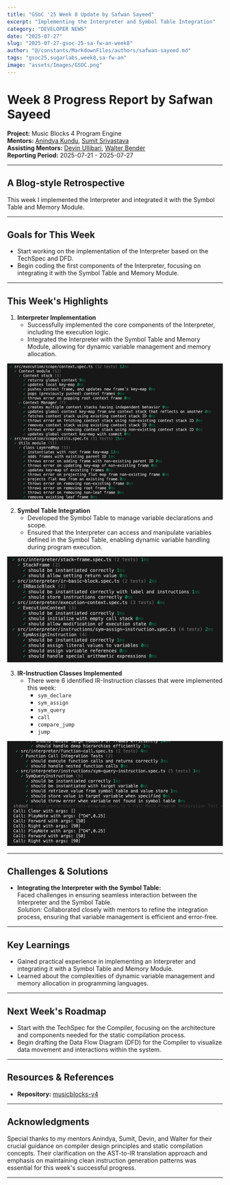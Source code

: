 ```yaml
---
title: "GSoC '25 Week 8 Update by Safwan Sayeed"
excerpt: "Implementing the Interpreter and Symbol Table Integration"
category: "DEVELOPER NEWS"
date: "2025-07-27"
slug: "2025-07-27-gsoc-25-sa-fw-an-week8"
author: "@/constants/MarkdownFiles/authors/safwan-sayeed.md"
tags: "gsoc25,sugarlabs,week8,sa-fw-an"
image: "assets/Images/GSOC.png"
---
```


<!-- markdownlint-disable -->

# Week 8 Progress Report by Safwan Sayeed

**Project:** Music Blocks 4 Program Engine  
**Mentors:** [Anindya Kundu](https://github.com/meganindya/), [Sumit Srivastava](https://github.com/sum2it)  
**Assisting Mentors:** [Devin Ullibari](https://github.com/pikurasa/), [Walter Bender](https://github.com/walterbender)  
**Reporting Period:** 2025-07-21 - 2025-07-27

---

## A Blog-style Retrospective

This week I implemented the Interpreter and integrated it with the Symbol Table and Memory Module.

---

## Goals for This Week

- Start working on the implementation of the Interpreter based on the TechSpec and DFD.  
- Begin coding the first components of the Interpreter, focusing on integrating it with the Symbol Table and Memory Module.  
---

## This Week's Highlights

1. **Interpreter Implementation**  
   - Successfully implemented the core components of the Interpreter, including the execution logic.
   - Integrated the Interpreter with the Symbol Table and Memory Module, allowing for dynamic variable management and memory allocation.

![Interpreter Implementation](/assets/Developers/Safwan/IR-Test2.png)

2. **Symbol Table Integration**  
   - Developed the Symbol Table to manage variable declarations and scope.
   - Ensured that the Interpreter can access and manipulate variables defined in the Symbol Table, enabling dynamic variable handling during program execution.

![Symbol Table Integration](/assets/Developers/Safwan/IR-Test.png)

3. **IR-Instruction Classes Implemented**
   - There were 6 identified IR-Instruction classes that were implemented this week:
     - `sym_declare`
     - `sym_assign`
     - `sym_query`
     - `call`
     - `compare_jump`
     - `jump`


![IR-Instruction Classes](/assets/Developers/Safwan/IR-Test1.png)

---

## Challenges & Solutions

- **Integrating the Interpreter with the Symbol Table:**  
  Faced challenges in ensuring seamless interaction between the Interpreter and the Symbol Table.  
  *Solution:* Collaborated closely with mentors to refine the integration process, ensuring that variable management is efficient and error-free.


---

## Key Learnings

- Gained practical experience in implementing an Interpreter and integrating it with a Symbol Table and Memory Module.
- Learned about the complexities of dynamic variable management and memory allocation in programming languages.

---

## Next Week's Roadmap

- Start with the TechSpec for the Compiler, focusing on the architecture and components needed for the static compilation process.
- Begin drafting the Data Flow Diagram (DFD) for the Compiler to visualize data movement and interactions within the system.
---

## Resources & References

- **Repository:** [musicblocks-v4](https://github.com/sugarlabs/musicblocks-v4)

---

## Acknowledgments

Special thanks to my mentors Anindya, Sumit, Devin, and Walter for their crucial guidance on compiler design principles and static compilation concepts. Their clarification on the AST-to-IR translation approach and emphasis on maintaining clean instruction generation patterns was essential for this week's successful progress.

---